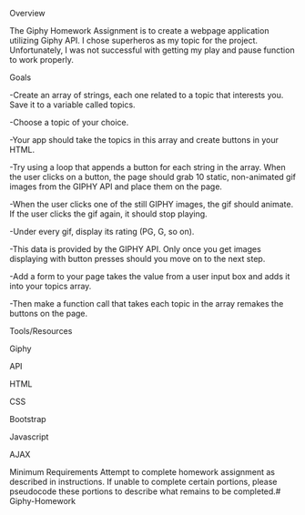 
Overview


The Giphy Homework Assignment is to create a webpage application utilizing Giphy API. I chose superheros as my topic for the project. Unfortunately, I was not successful with getting my play and pause function to work properly.


Goals


-Create an array of strings, each one related to a topic that interests you. Save it to a variable called topics.

-Choose a topic of your choice.

-Your app should take the topics in this array and create buttons in your HTML.

-Try using a loop that appends a button for each string in the array. When the user clicks on a button, the page should grab 10 static, non-animated gif images from the GIPHY API and place them on the page.

-When the user clicks one of the still GIPHY images, the gif should animate. If the user clicks the gif again, it should stop playing.

-Under every gif, display its rating (PG, G, so on).

-This data is provided by the GIPHY API. Only once you get images displaying with button presses should you move on to the next step. 

-Add a form to your page takes the value from a user input box and adds it into your topics array. 

-Then make a function call that takes each topic in the array remakes the buttons on the page.


Tools/Resources


Giphy

API 

HTML 

CSS 

Bootstrap 

Javascript 

AJAX


Minimum Requirements Attempt to complete homework assignment as described in instructions. If unable to complete certain portions, please pseudocode these portions to describe what remains to be completed.# Giphy-Homework
